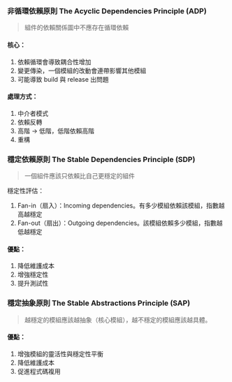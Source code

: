 ###  非循環依賴原則 The Acyclic Dependencies Principle (ADP)

> 組件的依賴關係圖中不應存在循環依賴

#### 核心：
1. 依賴循環會導致耦合性增加
2. 變更傳染，一個模組的改動會連帶影響其他模組
3. 可能導致 build 與 release 出問題

#### 處理方式：
1. 中介者模式
2. 依賴反轉
3. 高階 -> 低階，低階依賴高階
4. 重構

### 穩定依賴原則 The Stable Dependencies Principle (SDP)

> 一個組件應該只依賴比自己更穩定的組件

穩定性評估：
1. Fan-in（扇入）：Incoming dependencies。有多少模組依賴該模組，指數越高越穩定
2. Fan-out（扇出）：Outgoing dependencies。該模組依賴多少模組，指數越低越穩定

#### 優點：
1. 降低維護成本
2. 增強穩定性
3. 提升測試性

### 穩定抽象原則  The Stable Abstractions Principle (SAP)

> 越穩定的模組應該越抽象（核心模組），越不穩定的模組應該越具體。

#### 優點：
1. 增強模組的靈活性與穩定性平衡
2. 降低維護成本
3. 促進程式碼複用


